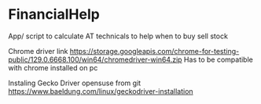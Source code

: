 # FinancialHelp
App/ script to calculate AT technicals to help when to buy sell stock


Chrome driver link https://storage.googleapis.com/chrome-for-testing-public/129.0.6668.100/win64/chromedriver-win64.zip
Has to be compatible with chrome installed on pc


Instaling Gecko Driver opensuse from git https://www.baeldung.com/linux/geckodriver-installation


